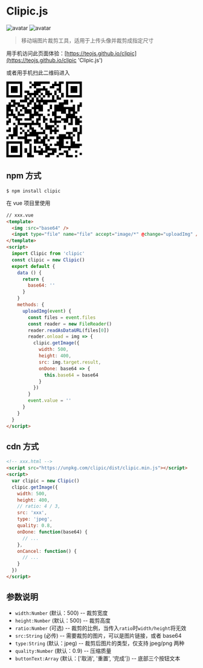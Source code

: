 # Clipic.js

![avatar](https://img.shields.io/github/package-json/v/teojs/clipic.svg)
![avatar](https://img.shields.io/github/size/teojs/clipic/dist/clipic.min.js.svg)

> 移动端图片裁剪工具，适用于上传头像并裁剪成指定尺寸

用手机访问此页面体验：[https://teojs.github.io/clipic](https://teojs.github.io/clipic 'Clipic.js')

或者用手机扫此二维码进入

![avatar](./src/assets/qrcode.png)

## npm 方式

```bath
$ npm install clipic
```

在 vue 项目里使用

```html
// xxx.vue
<template>
  <img :src="base64" />
  <input type="file" name="file" accept="image/*" @change="uploadImg" />
</template>
<script>
  import Clipic from 'clipic'
  const clipic = new Clipic()
  export default {
    data () {
      return {
        base64: ''
      }
    }
    methods: {
      uploadImg(event) {
        const files = event.files
        const reader = new FileReader()
        reader.readAsDataURL(files[0])
        reader.onload = img => {
          clipic.getImage({
            width: 500,
            height: 400,
            src: img.target.result,
            onDone: base64 => {
              this.base64 = base64
            }
          })
        }
        event.value = ''
      }
    }
  }
</script>
```

## cdn 方式

```html
<!-- xxx.html -->
<script src="https://unpkg.com/clipic/dist/clipic.min.js"></script>
<script>
  var clipic = new Clipic()
  clipic.getImage({
    width: 500,
    height: 400,
    // ratio: 4 / 3,
    src: 'xxx',
    type: 'jpeg',
    quality: 0.8,
    onDone: function(base64) {
      // ...
    },
    onCancel: function() {
      // ...
    }
  })
</script>
```

## 参数说明

- `width:Number` (默认：500) -- 裁剪宽度
- `height:Number` (默认：500) -- 裁剪高度
- `ratio:Number` (可选) -- 裁剪的比例，当传入`ratio`时`width/height`将无效
- `src:String` (必传) -- 需要裁剪的图片，可以是图片链接，或者 base64
- `type:String` (默认：jpeg) -- 裁剪后图片的类型，仅支持 jpeg/png 两种
- `quality:Number` (默认：0.9) -- 压缩质量
- `buttonText:Array` (默认：['取消', '重置', '完成']) -- 底部三个按钮文本
